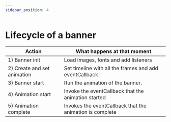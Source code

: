 ```yaml
---
sidebar_position: 4
---
```


# Lifecycle of a banner


| **Action**                  | **What happens at that moment**                          |
|-----------------------------|----------------------------------------------------------|
| 1) Banner init              | Load images, fonts and add listeners                     |
| 2) Create and set animation | Set timeline with all the frames and add eventCallback   |
| 3) Banner start             | Run the animation of the banner.                         |
| 4) Animation start          | Invoke the eventCallback that the animation started      |
| 5) Animation complete       | Invokes the eventCallback that the animation is complete |